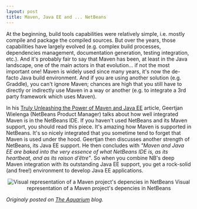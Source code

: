 ```yaml
---
layout: post
title: Maven, Java EE and ... NetBeans
---
```


At the beginning, build tools capabilities were relatively simple, i.e. mostly compile and package the compiled sources.<!--more--> But over the years, those capabilities have largely evolved (e.g. complex build processes, dependencies management, documentation generation, testing integration, etc.). And it's probably fair to say that Maven has been, at least in the Java landscape, one of the main actors in that evolution... if not the most important one! Maven is widely used since many years, it's now the de-facto Java build environment. And if you are using another solution (e.g. Graddle), you can't ignore Maven; chances are high that you still have to directly or indirectly use Maven in a way or another (e.g. to integrate a 3rd party framework which uses Maven). 

In his [Truly Unleashing the Power of Maven and Java EE](http://www.javacodegeeks.com/2015/07/truly-unleashing-the-power-of-maven-and-java-ee.html) article, Geertjan Wielenga (NetBeans Product Manager) talks about how well integrated Maven is in the NetBeans IDE. If you haven't used NetBeans and its Maven support, you should read this piece. It's amazing how Maven is supported in NetBeans. It's so nicely integrated that you sometime tend to forget that Maven is used under the hood. Geertjan then discusses another strength of NetBeans, its Java EE support. He then concludes with _"Maven and Java EE are baked into the very essence of what NetBeans IDE is, as its heartbeat, and as its raison d’être"_. So when you combine NB's deep Maven integration with its outstanding Java EE support, you get a rock-solid (and free!) environment to develop Java EE applications.

  
<p align="center">
<img alt="Visual representation of a Maven project's depencies in NetBeans" src="http://delabassee.com/images/blog/nbmvndeps">
Visual representation of a Maven project's depencies in NetBeans
</p>


*Originaly posted on [The Aquarium](https://blogs.oracle.com/theaquarium/java-ee-8-is-final-and-glassfish-50-is-released) blog.*

